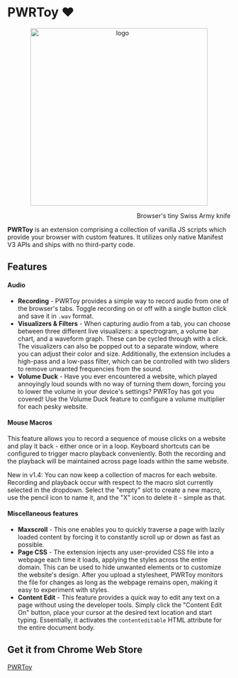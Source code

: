 # PWRToy :heart:
<p align="center">
<img alt="logo" src="https://github.com/fimusial/chrome-pwr/blob/4c9bfe7e901e3f22889c5a308b29585e38c5ac87/images/logo-no-bg.png?raw=true" width="400">
</p>
<p align="right">
Browser's tiny Swiss Army knife
</p>

**PWRToy** is an extension comprising a collection of vanilla JS scripts which provide your browser with custom features. It utilizes only native Manifest V3 APIs and ships with no third-party code.

## Features
#### Audio
- **Recording** - PWRToy provides a simple way to record audio from one of the browser's tabs. Toggle recording on or off with a single button click and save it in `.wav` format.
- **Visualizers & Filters** - When capturing audio from a tab, you can choose between three different live visualizers: a spectrogram, a volume bar chart, and a waveform graph. These can be cycled through with a click. The visualizers can also be popped out to a separate window, where you can adjust their color and size. Additionally, the extension includes a high-pass and a low-pass filter, which can be controlled with two sliders to remove unwanted frequencies from the sound.
- **Volume Duck** - Have you ever encountered a website, which played annoyingly loud sounds with no way of turning them down, forcing you to lower the volume in your device's settings? PWRToy has got you covered! Use the Volume Duck feature to configure a volume multiplier for each pesky website.

#### Mouse Macros
This feature allows you to record a sequence of mouse clicks on a website and play it back - either once or in a loop. Keyboard shortcuts can be configured to trigger macro playback conveniently. Both the recording and the playback will be maintained across page loads within the same website.

New in v1.4: You can now keep a collection of macros for each website. Recording and playback occur with respect to the macro slot currently selected in the dropdown. Select the "empty" slot to create a new macro, use the pencil icon to name it, and the "X" icon to delete it - simple as that.

#### Miscellaneous features
- **Maxscroll** - This one enables you to quickly traverse a page with lazily loaded content by forcing it to constantly scroll up or down as fast as possible.
- **Page CSS** - The extension injects any user-provided CSS file into a webpage each time it loads, applying the styles across the entire domain. This can be used to hide unwanted elements or to customize the website's design. After you upload a stylesheet, PWRToy monitors the file for changes as long as the webpage remains open, making it easy to experiment with styles.
- **Content Edit** - This feature provides a quick way to edit any text on a page without using the developer tools. Simply click the "Content Edit On" button, place your cursor at the desired text location and start typing. Essentially, it activates the `contenteditable` HTML attribute for the entire document body.

## Get it from Chrome Web Store
[PWRToy](https://chromewebstore.google.com/detail/pwrtoy/bhnjkagdoajnhojbecjgjcimidlmogbo)
